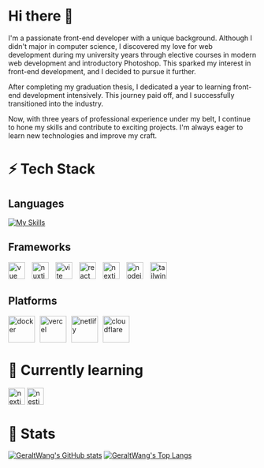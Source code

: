 # Hi there 👋
I'm a passionate front-end developer with a unique background. Although I didn't major in computer science, I discovered my love for web development during my university years through elective courses in modern web development and introductory Photoshop. This sparked my interest in front-end development, and I decided to pursue it further.

After completing my graduation thesis, I dedicated a year to learning front-end development intensively. This journey paid off, and I successfully transitioned into the industry.

Now, with three years of professional experience under my belt, I continue to hone my skills and contribute to exciting projects. I'm always eager to learn new technologies and improve my craft.

# ⚡ Tech Stack
## **Languages**
[![My Skills](https://skillicons.dev/icons?i=js,ts,html,css)](https://skillicons.dev)

## **Frameworks**
<div>
  <img width="34px" style="padding-right:10px;display:inline-block;" src="https://cdn.jsdelivr.net/gh/devicons/devicon@latest/icons/vuejs/vuejs-original.svg" alt="vue" />
  <img width="34px" style="padding-right:10px;display:inline-block;" src="https://cdn.jsdelivr.net/gh/devicons/devicon@latest/icons/nuxtjs/nuxtjs-original-wordmark.svg" alt="nuxtjs" />         
  <img width="34px" style="padding-right:10px;display:inline-block;" src="https://cdn.jsdelivr.net/gh/devicons/devicon@latest/icons/vitejs/vitejs-original.svg" alt="vite" />
  <img width="34px" style="padding-right:10px;display:inline-block;" src="https://cdn.jsdelivr.net/gh/devicons/devicon@latest/icons/react/react-original.svg" alt="react" />
  <img width="34px" style="padding-right:10px;display:inline-block;" src="https://cdn.jsdelivr.net/gh/devicons/devicon@latest/icons/nextjs/nextjs-original.svg" alt="nextjs" />
  <img width="34px" style="padding-right:10px;display:inline-block;" src="https://cdn.jsdelivr.net/gh/devicons/devicon@latest/icons/nodejs/nodejs-original-wordmark.svg" alt="nodejs" />
  <img width="34px" style="padding-right:10px;display:inline-block;" src="https://cdn.jsdelivr.net/gh/devicons/devicon@latest/icons/tailwindcss/tailwindcss-original.svg" alt="tailwindcss" />
</div>

## **Platforms**
<div style="display:flex;gap:10px;flex-wrap:wrap;">
  <img width="54px" src="https://cdn.jsdelivr.net/gh/devicons/devicon@latest/icons/docker/docker-original-wordmark.svg" alt="docker" />
  <img width="54px" src="https://cdn.jsdelivr.net/gh/devicons/devicon@latest/icons/vercel/vercel-original-wordmark.svg" alt="vercel" />
  <img width="54px" src="https://cdn.jsdelivr.net/gh/devicons/devicon@latest/icons/netlify/netlify-original-wordmark.svg" alt="netlify" />
  <img width="54px" src="https://cdn.jsdelivr.net/gh/devicons/devicon@latest/icons/cloudflare/cloudflare-original-wordmark.svg" alt="cloudflare" />
</div>

# 🌱 Currently learning
<div>
  <img width="34px" src="https://cdn.jsdelivr.net/gh/devicons/devicon@latest/icons/nextjs/nextjs-original.svg" alt="nextjs" />
  <img width="34px" src="https://cdn.jsdelivr.net/gh/devicons/devicon@latest/icons/nestjs/nestjs-original-wordmark.svg" alt="nestjs" />
</div>

# 🔭 Stats
[![GeraltWang's GitHub stats](https://github-readme-stats.vercel.app/api?username=GeraltWang&show_icons=true&theme=radical)](https://github.com/anuraghazra/github-readme-stats)
[![GeraltWang's Top Langs](https://github-readme-stats.vercel.app/api/top-langs/?username=GeraltWang&layout=compact)](https://github.com/anuraghazra/github-readme-stats)

<!--
**GeraltWang/GeraltWang** is a ✨ _special_ ✨ repository because its `README.md` (this file) appears on your GitHub profile.

Here are some ideas to get you started:

- 🔭 I’m currently working on ...
- 🌱 I’m currently learning ...
- 👯 I’m looking to collaborate on ...
- 🤔 I’m looking for help with ...
- 💬 Ask me about ...
- 📫 How to reach me: ...
- 😄 Pronouns: ...
- ⚡ Fun fact: ...
-->
